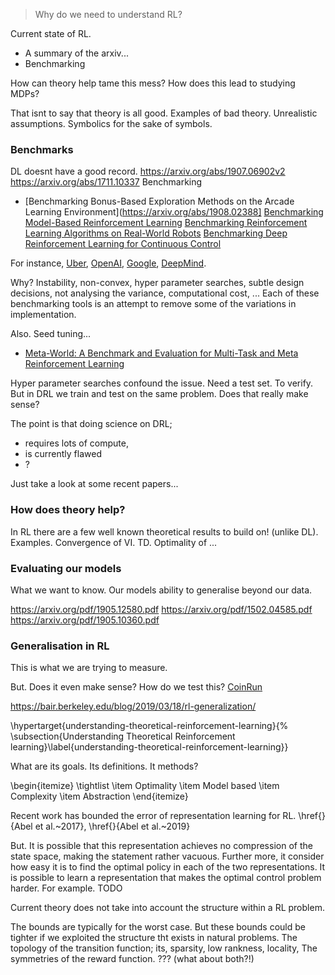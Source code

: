 > Why do we need to understand RL?

<!-- Motivating a mastery of theory. -->

Current state of RL.
- A summary of the arxiv...
- Benchmarking

How can theory help tame this mess?
How does this lead to studying MDPs?


That isnt to say that theory is all good.
Examples of bad theory. Unrealistic assumptions. Symbolics for the sake of symbols.


### Benchmarks

DL doesnt have a good record.
https://arxiv.org/abs/1907.06902v2
https://arxiv.org/abs/1711.10337
Benchmarking
- [Benchmarking Bonus-Based Exploration Methods on the Arcade Learning Environment](https://arxiv.org/abs/1908.02388]
[Benchmarking Model-Based Reinforcement Learning](https://arxiv.org/abs/1907.02057)
[Benchmarking Reinforcement Learning Algorithms on Real-World Robots](https://arxiv.org/abs/1809.07731)
[Benchmarking Deep Reinforcement Learning for Continuous Control](https://arxiv.org/abs/1604.06778)

For instance,  [Uber](https://github.com/uber-research/atari-model-zoo), [OpenAI](https://github.com/openai/baselines), [Google](https://github.com/google/dopamine), [DeepMind](https://github.com/deepmind/bsuite).

Why? Instability, non-convex, hyper parameter searches, subtle design decisions, not analysing the variance, computational cost, ...
Each of these benchmarking tools is an attempt to remove some of the variations in implementation.

Also. Seed tuning...
- [Meta-World: A Benchmark and Evaluation for Multi-Task and Meta Reinforcement Learning](https://arxiv.org/pdf/1910.10897.pdf)

Hyper parameter searches confound the issue.
Need a test set. To verify.
But in DRL we train and test on the same problem. Does that really make sense?


The point is that doing science on DRL;
- requires lots of compute,
- is currently flawed
- ?

Just take a look at some recent papers...

### How does theory help?

In RL there are a few well known theoretical results to build on! (unlike DL).
Examples. Convergence of VI. TD. Optimality of ...


### Evaluating our models

What we want to know. Our models ability to generalise beyond our data.

https://arxiv.org/pdf/1905.12580.pdf
https://arxiv.org/pdf/1502.04585.pdf
https://arxiv.org/pdf/1905.10360.pdf

### Generalisation in RL

This is what we are trying to measure.

But. Does it even make sense?
How do we test this? [CoinRun](https://arxiv.org/pdf/1812.02341.pdf)

https://bair.berkeley.edu/blog/2019/03/18/rl-generalization/


\hypertarget{understanding-theoretical-reinforcement-learning}{%
\subsection{Understanding Theoretical Reinforcement
learning}\label{understanding-theoretical-reinforcement-learning}}

What are its goals. Its definitions. It methods?

\begin{itemize}
\tightlist
\item
  Optimality
\item
  Model based
\item
  Complexity
\item
  Abstraction
\end{itemize}

Recent work has bounded the error of representation learning for RL.
\href{}{Abel et al.~2017}, \href{}{Abel et al.~2019}

But. It is possible that this representation achieves no compression of
the state space, making the statement rather vacuous. Further more, it
consider how easy it is to find the optimal policy in each of the two
representations. It is possible to learn a representation that makes the
optimal control problem harder. For example. TODO

Current theory does not take into account the structure within a RL
problem.

The bounds are typically for the worst case. But these bounds could be
tighter if we exploited the structure tht exists in natural problems.
The topology of the transition function; its, sparsity, low rankness,
locality, The symmetries of the reward function. ??? (what about both?!)
